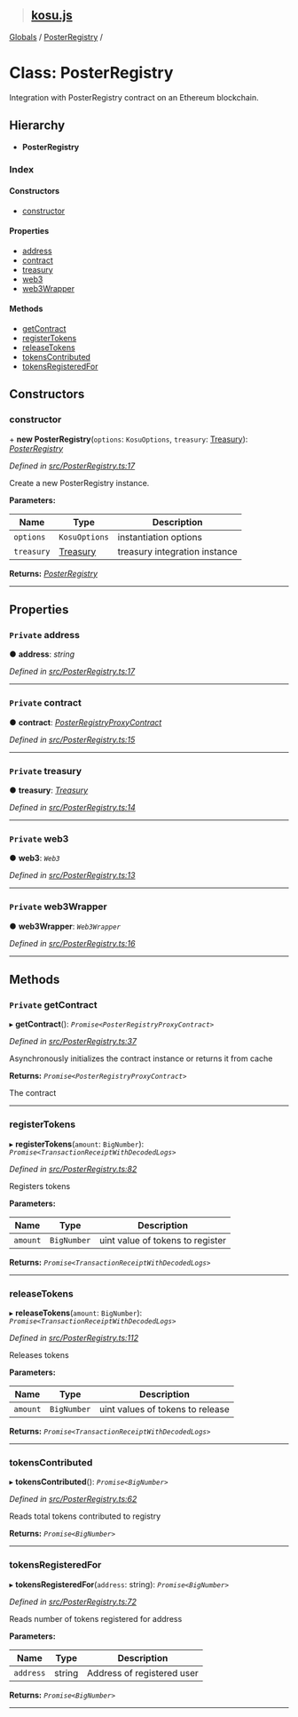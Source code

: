 > ## [kosu.js](../README.md)

[Globals](../globals.md) / [PosterRegistry](posterregistry.md) /

# Class: PosterRegistry

Integration with PosterRegistry contract on an Ethereum blockchain.

## Hierarchy

* **PosterRegistry**

### Index

#### Constructors

* [constructor](posterregistry.md#constructor)

#### Properties

* [address](posterregistry.md#private-address)
* [contract](posterregistry.md#private-contract)
* [treasury](posterregistry.md#private-treasury)
* [web3](posterregistry.md#private-web3)
* [web3Wrapper](posterregistry.md#private-web3wrapper)

#### Methods

* [getContract](posterregistry.md#private-getcontract)
* [registerTokens](posterregistry.md#registertokens)
* [releaseTokens](posterregistry.md#releasetokens)
* [tokensContributed](posterregistry.md#tokenscontributed)
* [tokensRegisteredFor](posterregistry.md#tokensregisteredfor)

## Constructors

###  constructor

\+ **new PosterRegistry**(`options`: `KosuOptions`, `treasury`: [Treasury](treasury.md)): *[PosterRegistry](posterregistry.md)*

*Defined in [src/PosterRegistry.ts:17](url)*

Create a new PosterRegistry instance.

**Parameters:**

Name | Type | Description |
------ | ------ | ------ |
`options` | `KosuOptions` | instantiation options |
`treasury` | [Treasury](treasury.md) | treasury integration instance  |

**Returns:** *[PosterRegistry](posterregistry.md)*

___

## Properties

### `Private` address

● **address**: *string*

*Defined in [src/PosterRegistry.ts:17](url)*

___

### `Private` contract

● **contract**: *[PosterRegistryProxyContract](posterregistryproxycontract.md)*

*Defined in [src/PosterRegistry.ts:15](url)*

___

### `Private` treasury

● **treasury**: *[Treasury](treasury.md)*

*Defined in [src/PosterRegistry.ts:14](url)*

___

### `Private` web3

● **web3**: *`Web3`*

*Defined in [src/PosterRegistry.ts:13](url)*

___

### `Private` web3Wrapper

● **web3Wrapper**: *`Web3Wrapper`*

*Defined in [src/PosterRegistry.ts:16](url)*

___

## Methods

### `Private` getContract

▸ **getContract**(): *`Promise<PosterRegistryProxyContract>`*

*Defined in [src/PosterRegistry.ts:37](url)*

Asynchronously initializes the contract instance or returns it from cache

**Returns:** *`Promise<PosterRegistryProxyContract>`*

The contract

___

###  registerTokens

▸ **registerTokens**(`amount`: `BigNumber`): *`Promise<TransactionReceiptWithDecodedLogs>`*

*Defined in [src/PosterRegistry.ts:82](url)*

Registers tokens

**Parameters:**

Name | Type | Description |
------ | ------ | ------ |
`amount` | `BigNumber` | uint value of tokens to register  |

**Returns:** *`Promise<TransactionReceiptWithDecodedLogs>`*

___

###  releaseTokens

▸ **releaseTokens**(`amount`: `BigNumber`): *`Promise<TransactionReceiptWithDecodedLogs>`*

*Defined in [src/PosterRegistry.ts:112](url)*

Releases tokens

**Parameters:**

Name | Type | Description |
------ | ------ | ------ |
`amount` | `BigNumber` | uint values of tokens to release  |

**Returns:** *`Promise<TransactionReceiptWithDecodedLogs>`*

___

###  tokensContributed

▸ **tokensContributed**(): *`Promise<BigNumber>`*

*Defined in [src/PosterRegistry.ts:62](url)*

Reads total tokens contributed to registry

**Returns:** *`Promise<BigNumber>`*

___

###  tokensRegisteredFor

▸ **tokensRegisteredFor**(`address`: string): *`Promise<BigNumber>`*

*Defined in [src/PosterRegistry.ts:72](url)*

Reads number of tokens registered for address

**Parameters:**

Name | Type | Description |
------ | ------ | ------ |
`address` | string | Address of registered user  |

**Returns:** *`Promise<BigNumber>`*

___
